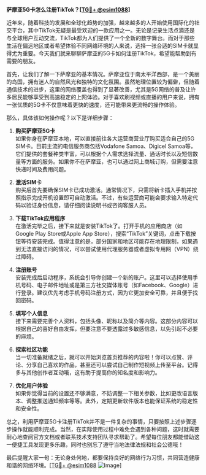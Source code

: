 **萨摩亚5G卡怎么注册TikTok？[[TG💪+ @esim1088](https://t.me/s/esim1088)]**

近年来，随着科技的发展和全球化趋势的加强，越来越多的人开始使用国际化的社交平台，其中TikTok无疑是最受欢迎的一款应用之一。无论是记录生活点滴还是与全球用户互动交流，TikTok都为人们提供了一个全新的数字舞台。而对于那些生活在偏远地区或者希望体验不同网络环境的人来说，选择一张合适的SIM卡就显得尤为重要。今天我们就来聊聊萨摩亚的5G卡如何注册TikTok，希望能帮助到有需要的朋友。

首先，让我们了解一下萨摩亚的基本情况。萨摩亚位于南太平洋西部，是一个美丽的岛国，拥有迷人的自然风光和独特的文化氛围。虽然地理位置较为偏僻，但随着通信技术的进步，这里的网络覆盖也得到了显著改善，尤其是5G网络的普及让许多居民能够享受到高速稳定的上网体验。对于喜欢刷视频或直播的用户来说，拥有一张优质的5G卡不仅意味着更快的速度，还可能带来更流畅的操作体验。

那么，具体该如何操作呢？以下是详细步骤：

1. **购买萨摩亚5G卡**  
   如果你身在萨摩亚本地，可以直接前往各大运营商营业厅购买适合自己的5G SIM卡。目前主流的电信服务商包括Vodafone Samoa、Digicel Samoa等，它们提供的套餐种类丰富，可以根据个人需求选择流量、通话时长以及短信数量等方面的服务。如果你不在萨摩亚，也可以通过网上商城订购，但需要注意快递时间及费用问题。

2. **激活SIM卡**  
   购买后首先要确保SIM卡已成功激活。通常情况下，只需将新卡插入手机并按照指示完成开机设置即可自动激活。不过，有些运营商可能会要求输入特定代码以验证身份信息，请仔细阅读说明书或咨询客服人员。

3. **下载TikTok应用程序**  
   在激活完毕之后，接下来就是安装TikTok了。打开手机的应用商店（如Google Play Store或Apple App Store），搜索“TikTok”关键词，点击下载按钮等待安装完成。值得注意的是，部分国家和地区可能存在地理限制，如果遇到无法直接访问的情况，可以尝试使用代理服务器或者虚拟专用网（VPN）绕过障碍。

4. **注册账号**  
   安装完成后启动程序，系统会引导你创建一个新的账户。这里可以选择使用手机号码、电子邮件地址或是第三方社交媒体账号（如Facebook、Google）进行登录。建议优先考虑手机号码注册方式，因为它更加安全可靠，并且便于找回密码。

5. **填写个人信息**  
   接下来需要完善个人资料，包括头像、昵称以及简介等内容。这部分内容可以根据自己的喜好自由发挥，但要注意不要透露过多敏感信息，以免引起不必要的麻烦。

6. **探索社区功能**  
   当一切准备就绪之后，就可以开始浏览首页推荐的内容啦！你可以点赞、评论、分享自己喜欢的作品，甚至还可以尝试自己制作短视频上传至平台。记得多与其他创作者互动哦，这有助于提高你的知名度和影响力。

7. **优化用户体验**  
   如果你觉得当前的设置还不够满意，不妨调整一下相关参数，比如更改语言版本、调整推送通知频率等等。此外，定期更新软件版本也能保证系统的稳定性和安全性。

总之，利用萨摩亚5G卡注册TikTok并不是一件复杂的事情，只要按照上述步骤逐步操作就能顺利完成。当然，在实际使用过程中难免会遇到各种问题，这时就需要耐心地查阅官方文档或者联系技术支持团队寻求帮助了。希望每位朋友都能借助这一便捷工具发现更多乐趣，同时也别忘了遵守当地法律法规和社会公德哦！

最后提醒大家一句：无论身处何地，都要保持良好的网络行为习惯，共同营造健康和谐的网络环境。[[TG💪+ @esim1088](https://t.me/s/esim1088) ![Image](https://i.postimg.cc/4NQfJmqS/Snipaste-2025-05-13-00-14-12.png)]